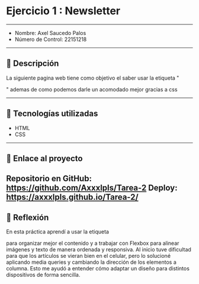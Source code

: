 # Ejercicio 1 : Newsletter

---

- Nombre: Axel Saucedo Palos
- Número de Control: 22151218

---

## 📌 Descripción
La siguiente pagina web tiene como objetivo el saber usar la etiqueta "<article>" ademas de como podemos darle un acomodado mejor gracias a css



---

## 🚀 Tecnologías utilizadas
- HTML  
- CSS  
 

---

## 🔗 Enlace al proyecto
Repositorio en GitHub: https://github.com/Axxxlpls/Tarea-2
Deploy: https://axxxlpls.github.io/Tarea-2/
---

## 📝 Reflexión
En esta práctica aprendí a usar la etiqueta <article> para organizar mejor el contenido y a trabajar con Flexbox para alinear imágenes y texto de manera ordenada y responsiva.
Al inicio tuve dificultad para que los artículos se vieran bien en el celular, pero lo solucioné aplicando media queries y cambiando la dirección de los elementos a columna.
Esto me ayudó a entender cómo adaptar un diseño para distintos dispositivos de forma sencilla.
